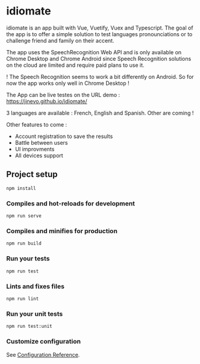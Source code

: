 # idiomate

idiomate is an app built with Vue, Vuetify, Vuex and Typescript. The goal of the app is to offer a simple solution to test languages pronounciations or to challenge friend and family on their accent.

The app uses the SpeechRecognition Web API and is only available on Chrome Desktop and Chrome Android since Speech Recognition solutions on the cloud are limited and require paid plans to use it.

! The Speech Recognition seems to work a bit differently on Android. So for now the app works only well in Chrome Desktop !

The App can be live testes on the URL demo : https://jinevo.github.io/idiomate/

3 languages are available : French, English and Spanish. Other are coming !

Other features to come :
 - Account registration to save the results
 - Battle between users
 - UI improvments
 - All devices support

## Project setup
```
npm install
```

### Compiles and hot-reloads for development
```
npm run serve
```

### Compiles and minifies for production
```
npm run build
```

### Run your tests
```
npm run test
```

### Lints and fixes files
```
npm run lint
```

### Run your unit tests
```
npm run test:unit
```

### Customize configuration
See [Configuration Reference](https://cli.vuejs.org/config/).
